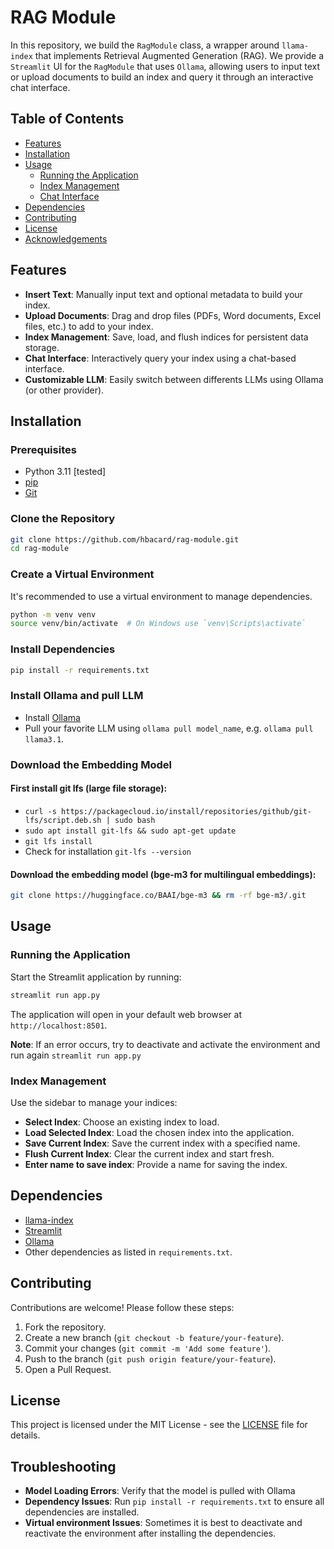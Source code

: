 # RAG Module

In this repository, we build the `RagModule` class, a wrapper around `llama-index` that implements Retrieval Augmented Generation (RAG). We provide a `Streamlit` UI for the `RagModule` that uses `Ollama`, allowing users to input text or upload documents to build an index and query it through an interactive chat interface.


## Table of Contents

- [Features](#features)
- [Installation](#installation)
- [Usage](#usage)
  - [Running the Application](#running-the-application)
  - [Index Management](#index-management)
  - [Chat Interface](#chat-interface)
- [Dependencies](#dependencies)
- [Contributing](#contributing)
- [License](#license)
- [Acknowledgements](#acknowledgements)

## Features

- **Insert Text**: Manually input text and optional metadata to build your index.
- **Upload Documents**: Drag and drop files (PDFs, Word documents, Excel files, etc.) to add to your index.
- **Index Management**: Save, load, and flush indices for persistent data storage.
- **Chat Interface**: Interactively query your index using a chat-based interface.
- **Customizable LLM**: Easily switch between differents LLMs using Ollama (or other provider).

## Installation

### Prerequisites

- Python 3.11 [tested]
- [pip](https://pip.pypa.io/en/stable/installation/)
- [Git](https://git-scm.com/downloads)

### Clone the Repository

```bash
git clone https://github.com/hbacard/rag-module.git
cd rag-module
```

### Create a Virtual Environment

It's recommended to use a virtual environment to manage dependencies.

```bash
python -m venv venv
source venv/bin/activate  # On Windows use `venv\Scripts\activate`
```

### Install Dependencies

```bash
pip install -r requirements.txt
```

### Install Ollama and pull LLM

- Install [Ollama](https://ollama.ai/)
- Pull your favorite LLM using `ollama pull model_name`, e.g. `ollama pull llama3.1`.

### Download the Embedding Model
#### First install git lfs (large file storage):
 - `curl -s https://packagecloud.io/install/repositories/github/git-lfs/script.deb.sh | sudo bash `
 - `sudo apt install git-lfs && sudo apt-get update` 
 - `git lfs install` 
 - Check for installation `git-lfs --version`
#### Download the embedding model (bge-m3 for multilingual embeddings):
```sh
git clone https://huggingface.co/BAAI/bge-m3 && rm -rf bge-m3/.git
```

## Usage

### Running the Application

Start the Streamlit application by running:

```bash
streamlit run app.py
```

The application will open in your default web browser at `http://localhost:8501`.

**Note**: If an error occurs, try to deactivate and activate the environment and run again `streamlit run app.py`
### Index Management

Use the sidebar to manage your indices:

- **Select Index**: Choose an existing index to load.
- **Load Selected Index**: Load the chosen index into the application.
- **Save Current Index**: Save the current index with a specified name.
- **Flush Current Index**: Clear the current index and start fresh.
- **Enter name to save index**: Provide a name for saving the index.




## Dependencies

- [llama-index](https://github.com/run-llama/llama_index)
- [Streamlit](https://streamlit.io/)
- [Ollama](https://ollama.com)
- Other dependencies as listed in `requirements.txt`.

## Contributing

Contributions are welcome! Please follow these steps:

1. Fork the repository.
2. Create a new branch (`git checkout -b feature/your-feature`).
3. Commit your changes (`git commit -m 'Add some feature'`).
4. Push to the branch (`git push origin feature/your-feature`).
5. Open a Pull Request.

## License

This project is licensed under the MIT License - see the [LICENSE](LICENSE) file for details.


## Troubleshooting

- **Model Loading Errors**: Verify that the model is pulled with Ollama
- **Dependency Issues**: Run `pip install -r requirements.txt` to ensure all dependencies are installed.
- **Virtual environment Issues**: Sometimes it is best to deactivate and reactivate the environment after installing the dependencies.